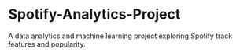 # Spotify-Analytics-Project
A data analytics and machine learning project exploring Spotify track features and popularity.
